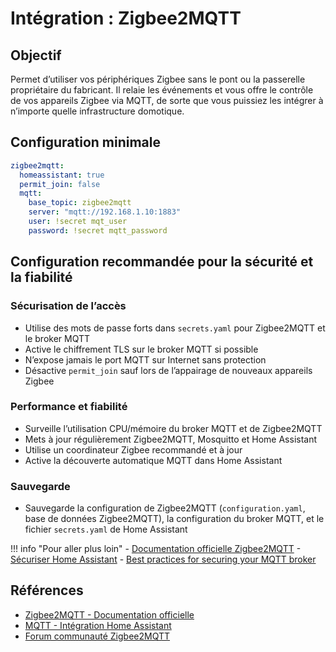 # Intégration : Zigbee2MQTT

## Objectif
Permet d’utiliser vos périphériques Zigbee sans le pont ou la passerelle propriétaire du fabricant. Il relaie les événements et vous offre le contrôle de vos appareils Zigbee via MQTT, de sorte que vous puissiez les intégrer à n’importe quelle infrastructure domotique.

## Configuration minimale
```yaml
zigbee2mqtt:
  homeassistant: true
  permit_join: false
  mqtt:
    base_topic: zigbee2mqtt
    server: "mqtt://192.168.1.10:1883"
    user: !secret mqt_user
    password: !secret mqtt_password
```

## Configuration recommandée pour la sécurité et la fiabilité

### Sécurisation de l’accès
- Utilise des mots de passe forts dans `secrets.yaml` pour Zigbee2MQTT et le broker MQTT
- Active le chiffrement TLS sur le broker MQTT si possible
- N’expose jamais le port MQTT sur Internet sans protection
- Désactive `permit_join` sauf lors de l’appairage de nouveaux appareils Zigbee

### Performance et fiabilité
- Surveille l’utilisation CPU/mémoire du broker MQTT et de Zigbee2MQTT
- Mets à jour régulièrement Zigbee2MQTT, Mosquitto et Home Assistant
- Utilise un coordinateur Zigbee recommandé et à jour
- Active la découverte automatique MQTT dans Home Assistant

### Sauvegarde
- Sauvegarde la configuration de Zigbee2MQTT (`configuration.yaml`, base de données Zigbee2MQTT), la configuration du broker MQTT, et le fichier `secrets.yaml` de Home Assistant

!!! info "Pour aller plus loin"
    - [Documentation officielle Zigbee2MQTT](https://www.zigbee2mqtt.io/)
    - [Sécuriser Home Assistant](https://www.home-assistant.io/docs/security/)
    - [Best practices for securing your MQTT broker](https://www.home-assistant.io/integrations/mqtt/#securing-your-mqtt-broker)

## Références
- [Zigbee2MQTT - Documentation officielle](https://www.zigbee2mqtt.io/)
- [MQTT - Intégration Home Assistant](https://www.home-assistant.io/integrations/mqtt/)
- [Forum communauté Zigbee2MQTT](https://community.home-assistant.io/tag/zigbee2mqtt)
